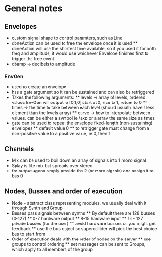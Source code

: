 # General notes

## Envelopes
* custom signal shape to control paramters, such as Line
* doneAction can be used to free the envelope once it is used
** doneAction will use the shortest time available, so if you used it for both freq and amplitude, it would use whichever Envelope finishes first to trigger the free event
* dbamp -> decibels to amplitude

### EnvGen
* used to create an envelope
* has a gate argument so it can be sustained and can also be retriggered
* Takes the following arguments:
** levels -> array of levels, ordered values EnvGen will output ie [0,1,0] start at 0, rise to 1, return to 0
** times -> the time to take between each level (should usually have 1 less element than the levels array)
** curve -> how to interpolate between values, can be either a symbol ie \exp or a array the same size as times
* gate can be used to repeat the envelope fixed-length (non-sustaining) envelopes
** default value 0
** to retrigger gate must change from a non-positive value to a positive value, ie 0, then 1

## Channels
* Mix can be used to boil down an array of signals into 1 mono signal
* Splay is like mix but spreads over stereo
* for output ugens simply provide the 2 (or more signals) and assign it to bus 0

## Nodes, Busses and order of execution
* Node - abstract class representing modules, we usually deal with it through Synth and Group
* Busses pass signals between synths
** By default there are 128 busses (0-127)
** 0-7 hardware output
** 8-15 hardware input
** 16 - 127 private busses (for the user)
** avoid hardware busses or you might get feedback
** use the bus object so supercollider will pick the best choice bus to start from
* Order of execution deals with the order of nodes on the server
** use groups to control ordering
** set messages can be sent to Groups, which apply to all members of the group